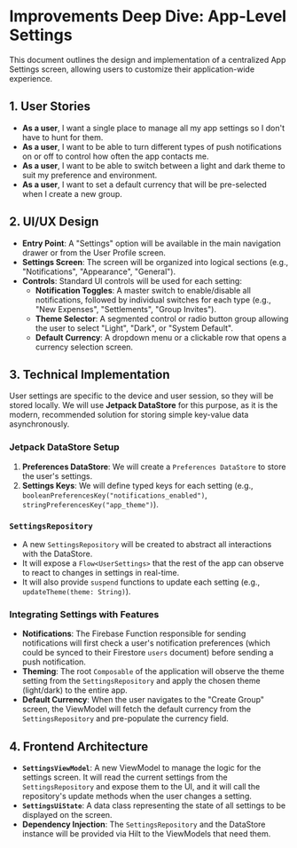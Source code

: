 # Improvements Deep Dive: App-Level Settings

This document outlines the design and implementation of a centralized App Settings screen, allowing users to customize their application-wide experience.

## 1. User Stories

- **As a user**, I want a single place to manage all my app settings so I don't have to hunt for them.
- **As a user**, I want to be able to turn different types of push notifications on or off to control how often the app contacts me.
- **As a user**, I want to be able to switch between a light and dark theme to suit my preference and environment.
- **As a user**, I want to set a default currency that will be pre-selected when I create a new group.

## 2. UI/UX Design

- **Entry Point**: A "Settings" option will be available in the main navigation drawer or from the User Profile screen.
- **Settings Screen**: The screen will be organized into logical sections (e.g., "Notifications", "Appearance", "General").
- **Controls**: Standard UI controls will be used for each setting:
  - **Notification Toggles**: A master switch to enable/disable all notifications, followed by individual switches for each type (e.g., "New Expenses", "Settlements", "Group Invites").
  - **Theme Selector**: A segmented control or radio button group allowing the user to select "Light", "Dark", or "System Default".
  - **Default Currency**: A dropdown menu or a clickable row that opens a currency selection screen.

## 3. Technical Implementation

User settings are specific to the device and user session, so they will be stored locally. We will use **Jetpack DataStore** for this purpose, as it is the modern, recommended solution for storing simple key-value data asynchronously.

### Jetpack DataStore Setup
1.  **Preferences DataStore**: We will create a `Preferences DataStore` to store the user's settings.
2.  **Settings Keys**: We will define typed keys for each setting (e.g., `booleanPreferencesKey("notifications_enabled")`, `stringPreferencesKey("app_theme")`).

### `SettingsRepository`
- A new `SettingsRepository` will be created to abstract all interactions with the DataStore.
- It will expose a `Flow<UserSettings>` that the rest of the app can observe to react to changes in settings in real-time.
- It will also provide `suspend` functions to update each setting (e.g., `updateTheme(theme: String)`).

### Integrating Settings with Features
- **Notifications**: The Firebase Function responsible for sending notifications will first check a user's notification preferences (which could be synced to their Firestore `users` document) before sending a push notification.
- **Theming**: The root `Composable` of the application will observe the theme setting from the `SettingsRepository` and apply the chosen theme (light/dark) to the entire app.
- **Default Currency**: When the user navigates to the "Create Group" screen, the ViewModel will fetch the default currency from the `SettingsRepository` and pre-populate the currency field.

## 4. Frontend Architecture

- **`SettingsViewModel`**: A new ViewModel to manage the logic for the settings screen. It will read the current settings from the `SettingsRepository` and expose them to the UI, and it will call the repository's update methods when the user changes a setting.
- **`SettingsUiState`**: A data class representing the state of all settings to be displayed on the screen.
- **Dependency Injection**: The `SettingsRepository` and the DataStore instance will be provided via Hilt to the ViewModels that need them.
